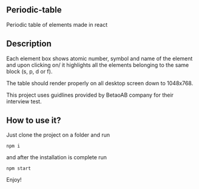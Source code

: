 ## Periodic-table
Periodic table of elements made in react

## Description
Each element box shows atomic number, symbol and name of the element and upon clicking on/
it highlights all the elements belonging to the same block (s, p, d or f).

The table should render properly on all desktop screen down to 1048x768.

This project uses guidlines provided by BetaoAB company for their interview test.

## How to use it?

Just clone the project on a folder and run 
```
npm i
```
and after the installation is complete run
```
npm start
```

Enjoy!
